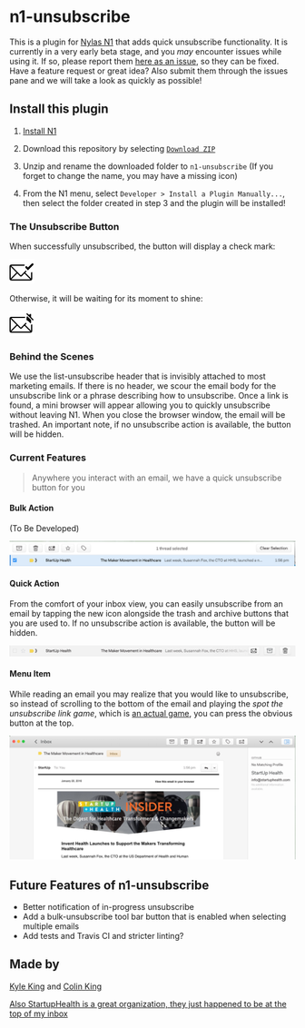 # n1-unsubscribe
This is a plugin for [Nylas N1](https://www.nylas.com/n1) that adds quick unsubscribe functionality. It is currently in a very early beta stage, and you *may* encounter issues while using it. If so, please report them [here as an issue][issues], so they can be fixed. Have a feature request or great idea? Also submit them through the issues pane and we will take a look as quickly as possible!

## Install this plugin

1. [Install N1](https://www.nylas.com/n1)

2. Download this repository by selecting [`Download ZIP`](https://github.com/colinking/n1-unsubscribe/archive/master.zip)

3. Unzip and rename the downloaded folder to `n1-unsubscribe` (If you forget to change the name, you may have a missing icon)

3. From the N1 menu, select `Developer > Install a Plugin Manually...`, then select the folder created in step 3 and the plugin will be installed!

### The Unsubscribe Button

When successfully unsubscribed, the button will display a check mark:

![SuccessIcon](/assets/unsubscribe-success%402x.png)

Otherwise, it will be waiting for its moment to shine:

![NormalIcon](/assets/unsubscribe%402x.png)

### Behind the Scenes

We use the list-unsubscribe header that is invisibly attached to most marketing emails. If there is no header, we scour the email body for the unsubscribe link or a phrase describing how to unsubscribe. Once a link is found, a mini browser will appear allowing you to quickly unsubscribe without leaving N1. When you close the browser window, the email will be trashed. An important note, if no unsubscribe action is available, the button will be hidden.

### Current Features

> Anywhere you interact with an email, we have a quick unsubscribe button for you

#### Bulk Action

(To Be Developed)

![BulkAction](README/BulkAction.png)

#### Quick Action

From the comfort of your inbox view, you can easily unsubscribe from an email by tapping the new icon alongside the trash and archive buttons that you are used to. If no unsubscribe action is available, the button will be hidden.

![QuickAction](README/QuickAction.png)

#### Menu Item

While reading an email you may realize that you would like to unsubscribe, so instead of scrolling to the bottom of the email and playing the *spot the unsubscribe link game*, which is [an actual game](http://spottheunsubscribe.tumblr.com/), you can press the obvious button at the top.

![MenuItem](README/MenuItem.png)

## Future Features of n1-unsubscribe 
- Better notification of in-progress unsubscribe
- Add a bulk-unsubscribe tool bar button that is enabled when selecting multiple emails
- Add tests and Travis CI and stricter linting?

## Made by
[Kyle King](http://kyleking.me) and [Colin King](http://colinking.co)

[Also StartupHealth is a great organization, they just happened to be at the top of my inbox](https://www.startuphealth.com/)

[issues]: https://github.com/colinking/n1-unsubscribe/issues